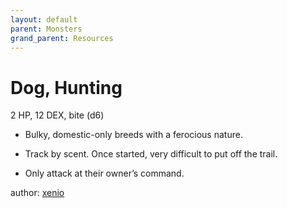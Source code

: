 ```yaml
---
layout: default
parent: Monsters
grand_parent: Resources
---
```

# Dog, Hunting
2 HP, 12 DEX, bite (d6)  

- Bulky, domestic-only breeds with a ferocious nature.  

- Track by scent.   Once started, very difficult to put off the trail.  
- Only attack at their owner’s command.  

author: [xenio](https://xenioinabottle.blogspot.com)
